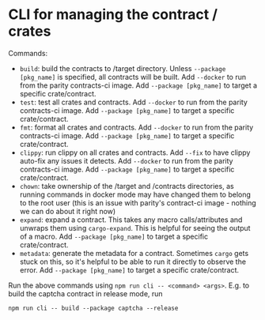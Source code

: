 # CLI for managing the contract / crates

Commands:

-   `build`: build the contracts to /target directory. Unless `--package [pkg_name]` is specified, all contracts will be built. Add `--docker` to run from the parity contracts-ci image. Add `--package [pkg_name]` to target a specific crate/contract.
-   `test`: test all crates and contracts. Add `--docker` to run from the parity contracts-ci image. Add `--package [pkg_name]` to target a specific crate/contract.
-   `fmt`: format all crates and contracts. Add `--docker` to run from the parity contracts-ci image. Add `--package [pkg_name]` to target a specific crate/contract.
-   `clippy`: run clippy on all crates and contracts. Add `--fix` to have clippy auto-fix any issues it detects. Add `--docker` to run from the parity contracts-ci image. Add `--package [pkg_name]` to target a specific crate/contract.
-   `chown`: take ownership of the /target and /contracts directories, as running commands in docker mode may have changed them to belong to the root user (this is an issue with parity's contract-ci image - nothing we can do about it right now)
-   `expand`: expand a contract. This takes any macro calls/attributes and unwraps them using `cargo-expand`. This is helpful for seeing the output of a macro. Add `--package [pkg_name]` to target a specific crate/contract.
-   `metadata`: generate the metadata for a contract. Sometimes `cargo` gets stuck on this, so it's helpful to be able to run it directly to observe the error. Add `--package [pkg_name]` to target a specific crate/contract.

Run the above commands using `npm run cli -- <command> <args>`. E.g. to build the captcha contract in release mode, run

```
npm run cli -- build --package captcha --release
```
